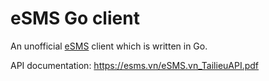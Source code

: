 # eSMS Go client

An unofficial [eSMS](https://esms.vn/) client which is written in Go.

API documentation: https://esms.vn/eSMS.vn_TailieuAPI.pdf